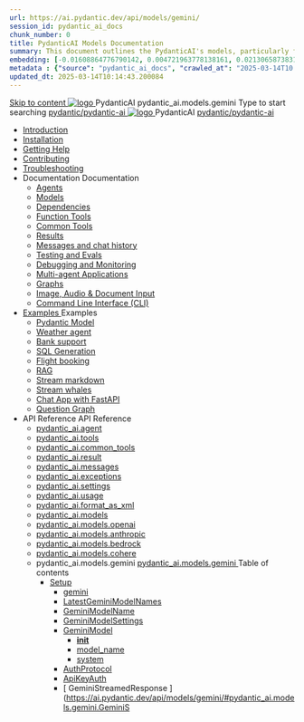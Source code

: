 ```yaml
---
url: https://ai.pydantic.dev/api/models/gemini/
session_id: pydantic_ai_docs
chunk_number: 0
title: PydanticAI Models Documentation
summary: This document outlines the PydanticAI's models, particularly focusing on the Gemini model. It serves as a guide for installation, usage, and contributing to the PydanticAI project.
embedding: [-0.01608864776790142, 0.004721963778138161, 0.021306587383151054, -0.004684595391154289, -0.005285881459712982, 0.005775063298642635, -0.019743923097848892, 0.01077558845281601, 0.012508108280599117, 0.0076638488098979, -0.02519286423921585, -0.05652767792344093, -0.0186160858720541, -0.043183885514736176, 0.0014531079214066267, -0.02274695597589016, -0.034487318247556686, 0.0227605439722538, -0.008553887717425823, 0.05674509331583977, 0.0578865185379982, 0.0338078998029232, -0.004728757776319981, 0.017257248982787132, 0.005370808765292168, 0.0269050020724535, -0.025464631617069244, 0.02608969807624817, -0.007283374201506376, -0.040737975388765335, 0.06734403222799301, -0.020110808312892914, -0.004582682624459267, -0.025451043620705605, -0.017610546201467514, 0.019743923097848892, 0.006851942744106054, 0.007731790654361248, -0.013275851495563984, 0.03647122532129288, 0.007310550659894943, -0.029079142957925797, 0.014349333941936493, 0.009083835408091545, -0.07718202471733093, 0.010191288776695728, 0.008125853724777699, -0.006396731827408075, 0.028019249439239502, -0.018330730497837067, -0.04348282888531685, 0.026130463927984238, -0.02732624113559723, 0.03225882351398468, -5.8652985899243504e-05, -0.038210537284612656, -0.032530590891838074, 0.013099202886223793, -0.022828485816717148, -0.04247729107737541, -0.009967080317437649, -0.0043992395512759686, -0.024554211646318436, 0.06500682979822159, -0.02318178303539753, 0.0046913898549973965, -0.06940946727991104, 0.01216160412877798, -0.058973588049411774, -0.02115711383521557, 0.01402321271598339, 0.013982447795569897, -0.0062608481384813786, -0.05870182067155838, -0.01531410962343216, -0.011251182295382023, 0.0007562785176560283, 0.07506223767995834, -0.015463581308722496, -0.026986531913280487, 0.009634164161980152, 0.041498925536870956, 0.015830468386411667, -0.004633639007806778, -0.014131919480860233, 0.024703683331608772, -0.0322316475212574, -0.014294980093836784, -0.004762728698551655, -0.04247729107737541, -0.014906457625329494, -0.014403687790036201, -0.014390098862349987, 0.019078092649579048, 0.07201843708753586, -0.015939174219965935, 0.015857644379138947, -0.013323411345481873, 0.0071746669709682465, 0.048619240522384644, 0.023467140272259712, -0.005876976065337658, -0.08131289482116699, 0.03421555086970329, 0.037014760076999664, -0.041172806173563004, -0.025926638394594193, -0.008594653569161892, -0.023331256583333015, 0.027203945443034172, -0.11082686483860016, -0.013051643036305904, 0.015871232375502586, -0.019512919709086418, -0.07598624378442764, 0.011020179837942123, -0.00930804293602705, 0.01818125881254673, -0.023847615346312523, -0.0688115805387497, -0.03725935146212578, -0.0020263679325580597, 0.02152400091290474, -0.03421555086970329, 0.0323675312101841, 0.0003371617931406945, -0.03133481368422508, -0.044080719351768494, -0.06207174062728882, -0.03666146099567413, 0.02193165197968483, 0.005452339071780443, 0.011441419832408428, -0.01653706468641758, 0.003378411987796426, -0.036090750247240067, -0.028291016817092896, -0.012677962891757488, 0.0015601164195686579, 0.024527033790946007, 0.02557333931326866, -0.04250446707010269, -0.0036348928697407246, 0.024092204868793488, -0.010836736299097538, 0.006970841437578201, -0.04720604792237282, 0.00788805726915598, -0.06598519533872604, 0.012412989512085915, 0.03228600323200226, 0.0230866651982069, -0.01386015210300684, -0.03220447152853012, -0.018901443108916283, 0.025342337787151337, 0.0027822216507047415, 0.019512919709086418, -0.00782011542469263, -0.05090208724141121, -0.025926638394594193, 0.06723532825708389, -0.036172278225421906, -0.0037062319461256266, -0.044026367366313934, 0.031117400154471397, -0.06120208278298378, -0.0034752292558550835, -0.06924640387296677, -0.04266752675175667, 0.030274920165538788, -0.013506853953003883, -0.030057506635785103, -0.004375459626317024, -0.009036275558173656, -0.035329800099134445, -0.025763576850295067, -0.013180732727050781, -0.04663533717393875, -0.03141634538769722, -0.011455007828772068, 0.0017936667427420616, -0.0388084277510643, -0.03812900558114052, -0.022801309823989868, 0.00014405811089091003, 0.008920774795114994, -0.006919884588569403, 0.005527075380086899, 0.014199861325323582, 0.01698547974228859, 0.048102881759405136, 0.04185222461819649, 0.0347319096326828, 0.006063816603273153, -0.023453552275896072, 0.04220552369952202, -0.024296032264828682, 0.005676547531038523, 0.05864746868610382, 0.015123872086405754, -0.0010615924838930368, 0.047776758670806885, 0.025029804557561874, -0.027570832520723343, -0.036634285002946854, 0.029513971880078316, 0.01153653860092163, -0.014607513323426247, -0.010891090147197247, 0.034514497965574265, -0.06332187354564667, 0.014498806558549404, -0.00990593247115612, -0.01053099799901247, 0.025056980550289154, -0.06348492950201035, -0.014838515780866146, 0.010177699849009514, 0.018276376649737358, -0.04864641651511192, 0.060604196041822433, 0.03503085672855377, 0.015205401927232742, -0.01301087811589241, 0.00692667905241251, 0.04187940061092377, -0.024921096861362457, 0.023344844579696655, 0.03478626534342766, -0.0007456626044586301, 0.017202895134687424, -0.004270149860531092, -0.02111634984612465, -0.019268328323960304, -0.05283163860440254, 0.02733982913196087, 0.005829417146742344, 0.005751283839344978, -0.036607109010219574, -0.0067194560542702675, 0.004392445087432861, -0.023643789812922478, 0.0140775665640831, 0.01940421387553215, -0.010483439080417156, -0.009362396784126759, -0.06299574673175812, 0.044923197478055954, 0.039107371121644974, 0.02569563500583172, 0.005819225683808327, 0.001712136436253786, 0.0007868523825891316, 0.01447162963449955, -0.011849070899188519, -0.029486794024705887, 0.023439962416887283, -0.02522004209458828, 0.0019210578175261617, -0.03935196250677109, 0.022515952587127686, -0.0051635862328112125, -0.00974966585636139, -0.025287983939051628, 0.012345047667622566, -0.028807375580072403, 0.000378351571271196, -0.0478854663670063, -0.06397411227226257, 0.03527544438838959, 0.023005135357379913, 0.06114773079752922, -0.0301933903247118, -0.05250551924109459, 0.0068621342070400715, -0.027054473757743835, 0.05090208724141121, 0.03011186048388481, 0.00703878328204155, 0.023643789812922478, -0.012555667199194431, 0.02645658515393734, 0.05378282442688942, 0.004528329242020845, 0.04554826393723488, 0.006848545745015144, 0.008153030648827553, 0.016251707449555397, -0.010157317854464054, 0.05413612350821495, 0.0230866651982069, 0.034161198884248734, -0.04054773971438408, 0.03152505308389664, -0.009226513095200062, 0.07489917427301407, 0.01819484680891037, 0.00556784076616168, 0.010157317854464054, 0.05003243312239647, 0.01511028315871954, -0.02108917199075222, -0.026687586680054665, -0.023304078727960587, 0.018507380038499832, -0.0036518783308565617, -0.010204876773059368, 0.032911065965890884, -0.035003677010536194, -0.035384152084589005, 0.00843838695436716, -0.004137663170695305, -0.05220657214522362, -0.006342378444969654, -0.03195988014340401, 0.019730335101485252, -0.0003369494806975126, 0.02610328607261181, -0.0040935007855296135, -0.036579929292201996, -0.04378177598118782, -0.011033767834305763, 0.030437981709837914, -0.032856713980436325, 0.014689043164253235, 0.02856278419494629, -0.038183361291885376, -0.007344521582126617, -0.017542604357004166, 0.01448521763086319, -0.08153031021356583, 0.004864641465246677, 0.02728547528386116, 0.005612002685666084, -0.03924325481057167, -0.013996035791933537, 0.008153030648827553, -0.024989038705825806, 0.035737451165914536, -0.01906450279057026, -0.02978573925793171, -0.022651836276054382, 0.017488250508904457, -0.024961862713098526, -0.010816354304552078, 0.01549075823277235, 0.048972535878419876, -0.01424062717705965, -0.01564023084938526, -0.006970841437578201, -0.02030104584991932, 0.014987988397479057, 0.02685064822435379, -0.03269365429878235, -0.04557543992996216, -0.0006412019138224423, -0.022611072286963463, -0.01811331696808338, 0.020314635708928108, -0.07745379209518433, -0.010503821074962616, 0.004586079623550177, -0.006019654218107462, 0.020355399698019028, 0.008411210030317307, -0.0031779834534972906, -0.03690605238080025, -0.016333237290382385, -0.009647753089666367, 0.02062716707587242, 0.011244388297200203, -0.04291211813688278, 0.0015762526309117675, -0.023684553802013397, -0.020423341542482376, -0.033291541039943695, -0.0062438626773655415, 0.0022352891974151134, 0.022977957502007484, 0.04084668308496475, -0.0010480041382834315, 0.0046913898549973965, 0.019200386479496956, 0.026239169761538506, -0.011094915680587292, -0.017474662512540817, 0.026755528524518013, -0.03217729553580284, 0.04119998216629028, 0.0247988011687994, -0.025491809472441673, -0.0026497349608689547, -0.015409228391945362, 0.006349172443151474, 0.0004976745694875717, -0.0029299953021109104, 0.029731385409832, 0.03671581670641899, -0.002062037354335189, 0.011862659826874733, -0.03484061732888222, -0.0005885469145141542, -0.012589638121426105, -0.014199861325323582, -0.01448521763086319, 0.05321211367845535, 0.04935301095247269, 0.04011291265487671, -0.023236136883497238, 0.05236963555216789, -0.013955270871520042, 0.022950781509280205, -0.03198705613613129, -0.04576567932963371, -0.05245116353034973, 0.028753021731972694, 0.01198495551943779, 0.017039833590388298, 0.05821263790130615, -0.02647017315030098, -0.07924745976924896, -0.03424273058772087, -0.008234561420977116, -0.06674614548683167, 0.0495976023375988, 0.01470263209193945, -0.03666146099567413, 0.0016722205327823758, -0.059354063123464584, -0.007575524505227804, 0.023738907650113106, 0.05386435613036156, 0.004694786854088306, -0.004762728698551655, -0.01470263209193945, -0.01697189174592495, 0.011203623376786709, -0.017284424975514412, 0.0071746669709682465, 0.0289432592689991, -0.052288103848695755, -0.014145508408546448, 0.03106304630637169, -0.004789905622601509, -0.01948574371635914, -0.01985262893140316, -0.01698547974228859, -0.024703683331608772, -0.05565802380442619, 0.011516155675053596, -0.004351680167019367, 0.017121365293860435, 0.03016621433198452, -0.002534233732149005, -0.029948798939585686, 0.057669103145599365, -0.019553685560822487, 0.07440999150276184, -0.0173659548163414, 0.026782706379890442, 0.009804019704461098, -0.024989038705825806, 0.027108827605843544, -0.016618594527244568, -0.016713712364435196, 0.002444210695102811, 0.014920046553015709, 0.0005617947899736464, 0.007731790654361248, 0.011971366591751575, -0.056038498878479004, 0.00630501052364707, -0.01052420400083065, -0.0028093985747545958, -0.0113802719861269, -2.8424139600247145e-05, 0.020124398171901703, 0.0034123831428587437, 0.009090629406273365, 0.004283738322556019, -0.017121365293860435, 0.0054761189967393875, 0.017624134197831154, -0.016849596053361893, 0.07098571956157684, -0.01943138986825943, -0.04389048367738724, 0.034161198884248734, 0.002564807655289769, -0.0276931282132864, -0.015137460082769394, 0.027000119909644127, -0.0169039499014616, 0.059462770819664, 0.014621101319789886, -0.04927148297429085, -0.05582108348608017, -0.02066793292760849, -0.014172685332596302, 0.019648803398013115, -0.026307111606001854, 0.003808144712820649, 0.03128046169877052, -0.018765559419989586, -0.0294052641838789, 0.007847292348742485, -0.026293523609638214, -0.03508520871400833, 0.024282442405819893, -0.05014113709330559, -0.0017953652422875166, -0.00013322987069841474, 0.026130463927984238, 0.012283899821341038, 0.0235486701130867, -0.0037130259443074465, 0.019703157246112823, 0.018507380038499832, -0.012800258584320545, 0.037395235151052475, -0.0025817931164056063, 0.006658308207988739, -0.007099930662661791, -0.004056132864207029, -0.009668136015534401, -0.009375985711812973, -0.042015284299850464, -0.02565486915409565, -0.003142313798889518, 0.035384152084589005, -0.0035873334854841232, -0.005010716617107391, -0.036987584084272385, -0.03967808187007904, 0.010191288776695728, 0.008995510637760162, -0.010564968921244144, -0.027598008513450623, -0.02320896089076996, -0.016659358516335487, 0.013309822417795658, -0.044461194425821304, 0.0019465361256152391, 0.0017529015894979239, 0.027502890676259995, -0.012752698734402657, 0.0006488453363999724, -0.0005155093385837972, 0.03750394284725189, 0.07712767273187637, -0.05071185156702995, 0.023290490731596947, -0.02517927624285221, 0.0021078982390463352, 0.01097941491752863, -0.016659358516335487, 0.004429813474416733, 0.0294052641838789, 0.02727188728749752, -0.029975976794958115, -0.004035750404000282, 0.0372321717441082, 0.032856713980436325, -0.02069510892033577, 0.03734087944030762, 0.02315460704267025, -0.016401180997490883, -0.017501838505268097, -0.03522109240293503, -0.020504871383309364, -0.00040595297468826175, 0.008716948330402374, -0.011427830904722214, -0.020396165549755096, -0.012528490275144577, -0.014104743488132954, -0.013269057497382164, -0.010632910765707493, -0.0030607834924012423, -0.02773389220237732, -0.022651836276054382, -0.0012594733852893114, 0.010177699849009514, -0.035737451165914536, 0.0347319096326828, -0.003211954375728965, -0.00692667905241251, 0.007684231270104647, 0.011923807673156261, 0.031171754002571106, -0.017556192353367805, 0.0061215669848024845, -0.006787397898733616, -0.0013928094413131475, -0.013778622262179852, 0.04133586585521698, -0.006138552911579609, -0.044868845492601395, 0.022176243364810944, 0.026307111606001854, 0.0014539571711793542, -0.022013183683156967, 0.05334799736738205, 0.0018106522038578987, -0.01570817269384861, 0.00033227846142835915, -9.825039160205051e-05, -0.03378072381019592, -0.004538520239293575, -0.022624660283327103, 0.02185012213885784, -0.018874265253543854, -0.036145102232694626, -0.01819484680891037, 0.035329800099134445, -0.015789702534675598, 0.008377239108085632, 0.05541343241930008, -0.014811338856816292, 0.0040901037864387035, 0.016428356990218163, 0.0050446875393390656, 0.0031592994928359985, 0.032503414899110794, 0.009980668313801289, -0.006950458511710167, -0.05035855248570442, -0.019757511094212532, 0.01237901858985424, -0.01896938495337963, 0.002952076494693756, 0.03432425856590271, 0.016034293919801712, -0.023263314738869667, 0.010476644150912762, 0.011944189667701721, -0.03299259766936302, -0.006464674137532711, -0.03103587031364441, -0.017474662512540817, 0.03212293982505798, -0.01812690496444702, -0.03421555086970329, 0.02886172942817211, -0.023032311350107193, -0.0008883406408131123, -0.014811338856816292, -0.003845512866973877, -0.022257773205637932, 0.010408702306449413, -0.012766287662088871, 0.025124922394752502, -0.01425421517342329, 0.02516568824648857, -0.025926638394594193, -0.002568204654380679, -0.018520968034863472, -0.01781437173485756, 0.030410803854465485, -0.03913454711437225, 0.028291016817092896, 0.014525982551276684, -0.01774642989039421, -0.004701580852270126, 0.0103611433878541, 0.04171634092926979, 0.021292999386787415, 0.003522788640111685, 0.006940267514437437, -0.0044569899328053, 0.032068587839603424, 0.02020592801272869, 0.02106199599802494, -0.0029656649567186832, -0.0008144538151100278, -0.006957252975553274, -0.04840182512998581, -0.046091798692941666, 0.027000119909644127, -0.015191813930869102, 0.011305536143481731, -0.0853894054889679, 0.024160146713256836, 0.06723532825708389, -0.027502890676259995, 0.013785416260361671, -0.0024510049261152744, 0.0197982769459486, 0.03625380992889404, 0.02685064822435379, 0.006440894212573767, 0.019526507705450058, -0.02520645409822464, 0.004762728698551655, 0.007378492970019579, 0.0039508226327598095, 0.021591942757368088, -0.013112790882587433, -0.11033768206834793, -0.02394273318350315, 0.012555667199194431, 0.0004564847913570702, 0.004358474165201187, -0.034487318247556686, 0.0047083753161132336, 0.010558174923062325, 0.00046497752191498876, 0.020477695390582085, -0.07712767273187637, -0.039487846195697784, 0.030084682628512383, -0.00991952046751976, 0.02350790426135063, -0.012487725354731083, -0.0044230190105736256, 0.004164839629083872, 0.006328789982944727, -0.01732519082725048, -0.009348808787763119, -0.0405205637216568, 0.027136003598570824, -0.018507380038499832, 0.01945856586098671, 0.0011686010984703898, -0.015191813930869102, -0.013078819960355759, 0.029541147872805595, -0.043129533529281616, -0.014403687790036201, 0.013955270871520042, -0.00022187283320818096, 0.01487928070127964, -0.016618594527244568, 0.014294980093836784, -0.0009443926974199712, -0.05239681154489517, 0.014525982551276684, -0.005713915452361107, 0.02108917199075222, 0.00782690942287445, -0.00012951428652741015, -0.013520442880690098, 0.0009690216393209994, -0.03755829483270645, -0.030410803854465485, 0.01284781750291586, 0.06658308207988739, 0.0044060335494577885, -0.00024904959718696773, -0.0035125974100083113, 0.010639704763889313, 0.018847089260816574, -0.01732519082725048, 0.010449467226862907, -0.03138916939496994, -0.00433469470590353, -0.0008925870060920715, -0.03850948065519333, 0.020423341542482376, 0.010490233078598976, -0.01053779199719429, -0.027068061754107475, 0.038944311439991, -0.006206494756042957, -0.024173736572265625, 0.02735341712832451, 0.0023609818890690804, -0.017923079431056976, -0.019961336627602577, 0.010401908308267593, -0.003665466792881489, -0.006794192362576723, 0.016618594527244568, 0.026239169761538506, -0.021292999386787415, 0.002848464995622635, -0.02020592801272869, 0.018751971423625946, 0.004314312245696783, -0.00641711475327611, -0.004137663170695305, -0.007099930662661791, 0.01687677390873432, 0.00518396869301796, -0.0021588546223938465, -0.012718727812170982, -0.019526507705450058, -0.046091798692941666, -0.01568099483847618, -0.039053015410900116, 0.010449467226862907, -0.011624863371253014, 0.005262102000415325, 0.004637036006897688, -0.02935091033577919, 0.0010055404854938388, -0.09386856108903885, -0.0011991749051958323, 0.01238581258803606, 0.008302503265440464, 0.047776758670806885, -0.022801309823989868, 0.01739313267171383, 0.034106846898794174, -0.0016306061297655106, -0.029486794024705887, -0.0036179074086248875, -0.00046794998343102634, -0.017501838505268097, -0.00546253053471446, 0.02649734914302826, -0.018439438194036484, 0.04171634092926979, -0.01867043972015381, 0.03141634538769722, 0.005391191691160202, -0.01867043972015381, 0.009980668313801289, -0.013044849038124084, 0.030383627861738205, -0.04043903201818466, -0.018344318494200706, 0.011305536143481731, 0.03625380992889404, 0.011910218745470047, -0.012440166436135769, -0.028372546657919884, -0.011679216288030148, 0.017039833590388298, 0.04258599877357483, 0.000189175785635598, 0.051961980760097504, -0.011081327684223652, 0.023018723353743553, 0.02267901413142681, 0.020436929538846016, 0.01403680071234703, -0.03386225551366806, 0.0075075821951031685, 0.047369107604026794, 0.02436397410929203, 0.01936344802379608, -0.012304281815886497, 0.010490233078598976, 0.0025766973849385977, 0.021374529227614403, -0.012066485360264778, 0.06087596341967583, -0.006593763362616301, 0.034134022891521454, 0.007065959740430117, 0.02686423622071743, -0.03717781975865364, 0.013900917023420334, -0.005017511080950499, -0.0009681723895482719, 0.00928086694329977, 0.0013817688450217247, 0.004745743237435818, 0.001785174012184143, -0.027992071583867073, -0.021591942757368088, -0.04014008864760399, -0.013595178723335266, -0.007330933585762978, 0.0013265659799799323, -0.015300520695745945, 0.03060104139149189, 0.009151777252554893, -0.019608039408922195, -0.01221595797687769, 0.02603534422814846, -0.023861203342676163, 0.022420834749937057, -0.02523363009095192, -0.03239470720291138, -0.0008174262475222349, -0.030084682628512383, -0.017542604357004166, 0.02357584796845913, -0.047776758670806885, -0.004147854167968035, -0.0038964692503213882, -0.028426900506019592, 0.02856278419494629, -0.008805273100733757, 0.014213450253009796, -0.025383101776242256, 0.014335745945572853, 0.004891818389296532, -0.008689772337675095, 0.0022930398117750883, -0.006478262133896351, 0.014811338856816292, 0.0038726895581930876, 0.007602700963616371, 0.04022161662578583, 0.0014063977869227529, -0.0010947142727673054, 0.005211145617067814, 0.021822946146130562, -0.001466696267016232, -0.0045487117022275925, -0.024690095335245132, 0.01776001788675785, 0.015422816388309002, -0.003998382017016411, 0.05870182067155838, 0.006471468135714531, -0.04000420495867729, -0.017991021275520325, -0.015517935156822205, 0.053103405982255936, -0.0011770938290283084, -0.04592873901128769, -0.010592145845293999, 0.006440894212573767, -0.03190552815794945, -0.004266752861440182, 0.0545981302857399, -0.009267278015613556, -0.04125433415174484, 0.0021163909696042538, 0.019689569249749184, -0.01550434622913599, 0.004501152317970991, 0.018480202183127403, 0.0123994005843997, -0.025722810998558998, 0.008424798026680946, -1.9573111785575747e-05, -0.02642940729856491, 0.03212293982505798, -0.022244185209274292, -0.004667609930038452, -0.0063831438310444355, 0.013982447795569897, 0.012868200428783894, -0.0314435213804245, -0.017664900049567223, -0.055984143167734146, -0.00024522788589820266, 0.00991272646933794, -0.005720709916204214, 0.01987980678677559, -0.02114352583885193, 0.02316819503903389, -0.041553281247615814, 0.0045249322429299355, 0.0035431713331490755, 0.003845512866973877, 0.012032514438033104, -0.03628098592162132, -0.04495037719607353, -0.021238645538687706, -0.013207909651100636, 0.02070869877934456, 0.043645892292261124, 0.00045436160871759057, -0.022013183683156967, 0.00911780633032322, -0.016768066212534904, -0.02437756210565567, 0.0028671491891145706, -0.02432320825755596, 0.023018723353743553, -0.001075180945917964, 0.016713712364435196, 0.05046726018190384, 0.020898934453725815, 0.035329800099134445, 0.06739838421344757, 0.04875512421131134, -0.015993528068065643, -0.027203945443034172, 0.012718727812170982, -0.034894973039627075, -0.017039833590388298, 0.0210484080016613, 0.015042341314256191, 0.046064622700214386, 0.009545840322971344, 0.001511707785539329, 0.0197982769459486, 0.005048085004091263, 0.01511028315871954, 0.02440473809838295, 0.01424062717705965, -0.0010199780808761716, 0.034134022891521454, 0.021306587383151054, 0.00010446070518810302, 0.05285881459712982, 0.004504549317061901, -0.0009129695827141404, 0.001138876425102353, 0.020178750157356262, 0.005703724455088377, 0.004209002014249563, 0.0029588707257062197, 0.013765033334493637, -0.009980668313801289, -0.020572813227772713, -0.013194321654736996, 0.021714238449931145, 0.015151049010455608, -0.007847292348742485, 0.004902009852230549, 0.005866785068064928, -0.016346827149391174, -0.014933634549379349, 0.0002726169768720865, -0.00557123776525259, 0.004664212930947542, -0.029269380494952202, -0.031579405069351196, -0.014458040706813335, -0.005387794226408005, 0.008703360334038734, 0.0061181699857115746, 0.011971366591751575, 0.039868321269750595, -0.010007845237851143, 0.0003163545625284314, 0.010612527839839458, -0.0062370686791837215, -0.019322682172060013, 0.02519286423921585, -0.027883365750312805, -0.01694471575319767, 0.023467140272259712, -0.01607505790889263, 0.016224531456828117, 0.002710882807150483, 0.005374206230044365, 0.0025444249622523785, 0.00950507540255785, 0.033726371824741364, 0.006281230598688126, -0.02064075693488121, -0.0010267723118886352, -0.006152140907943249, 0.046064622700214386, 0.030899986624717712, -0.00992631446570158, -0.039487846195697784, -0.01053099799901247, 0.01097941491752863, 0.008003558032214642, 0.006434100214391947, 0.013085613958537579, 0.02611687406897545, 0.007364904507994652, 0.02236648090183735, -0.008479151874780655, -0.0007227322203107178, 0.00866259541362524, 0.0588105283677578, -0.015449993312358856, 0.010327172465622425, 0.008485945872962475, -0.03677016869187355, 0.011305536143481731, 0.01948574371635914, 0.017243659123778343, 0.0026531319599598646, -0.01698547974228859, 0.02061357907950878, -0.01989339478313923, 0.02146964706480503, -0.024635741487145424, -0.0202602818608284, 0.012453754432499409, -0.029051965102553368, 0.0011312330607324839, -0.004280341323465109, -0.02316819503903389, 0.01284781750291586, 0.007582318503409624, -0.04171634092926979, 0.00013545920955948532, -0.004681198392063379, -0.032856713980436325, -0.037830062210559845, 0.01618376560509205, 0.000697678595315665, 0.02762518636882305, 0.016401180997490883, 0.003964411094784737, -0.03261212259531021, 0.00969531200826168, -0.013928093947470188, 0.02694576606154442, -0.016374003142118454, 0.007765761576592922, -0.026714764535427094, -0.002637845231220126, 0.019689569249749184, -0.005207748152315617, 0.009668136015534401, -0.01694471575319767, -0.00013800703163724393, 0.0227605439722538, -0.07593189179897308, 0.005717312917113304, 0.022230597212910652, -0.02818230912089348, -0.014213450253009796, 0.018779147416353226, -0.010089375078678131, 0.0006862134323455393, -0.004650624468922615, -0.036172278225421906, -0.02557333931326866, -0.0227605439722538, 0.00253593223169446, 0.0126304030418396, 0.024744447320699692, 0.0018836897797882557, 0.009763253852725029, 0.02194524183869362, -0.04098256677389145, -0.004171634092926979, -0.00754155358299613, 0.005713915452361107, -0.024921096861362457, 0.03869972005486488, 0.01031358353793621, -0.007113519124686718, 0.01525975577533245, -0.03638969361782074, -0.014906457625329494, -0.07886698096990585, -0.013201115652918816, 0.002568204654380679, -0.04495037719607353, -0.009844784624874592, -0.008411210030317307, -0.03834642097353935, 0.027883365750312805, 0.009620576165616512, -0.00765705481171608, 0.010857119224965572, 0.003961014095693827, 0.0041138832457363605, -0.008146236650645733, 0.08990075439214706, -0.0054557365365326405, -0.0348677933216095, 0.031660936772823334, 0.009437132626771927, 0.015246167778968811, 0.03543850779533386, 0.011101709678769112, 0.003699437715113163, -0.023480728268623352, -0.004969951696693897, 0.002637845231220126, 0.005482912994921207, 0.004552108701318502, 0.02929655648767948, 0.00382852740585804, 0.013336999341845512, -0.0013104298850521445, 0.03647122532129288, 0.015585877001285553, 0.04217834398150444, 0.03761264681816101, -0.04060209169983864, 0.002301532542333007, -0.014281392097473145, 0.0005316455499269068, 0.03513956069946289, -0.031144578009843826, 0.010653293691575527, 0.044814493507146835, -0.0013834673445671797, -0.016713712364435196, -0.013330205343663692, 0.008037528954446316, -0.01823561266064644, 0.02236648090183735, -0.013296234421432018, -0.013955270871520042, 0.009246896021068096, 0.012569255195558071, 0.022475188598036766, 0.00974287185817957, -0.007113519124686718, -0.029677031561732292, 0.00421919347718358, 0.01386015210300684, 0.0017019452061504126, -0.01138706598430872, -0.006743235979229212, 0.008961539715528488, -0.027095237746834755, -0.003444655565544963, -0.0005129615310579538, -0.011699599213898182, 0.013336999341845512, -0.03503085672855377, -0.010843531228601933, 0.0563102662563324, 0.015911998227238655, 0.025478221476078033, -0.03103587031364441, 0.016441944986581802, 0.0034888177178800106, 0.027502890676259995, -0.017134953290224075, -0.05620155856013298, 0.006145346909761429, -0.01031358353793621, 0.00273126526735723, 0.028617138043045998, -0.00010669005132513121, -0.0010539491195231676, 0.012827434577047825, -0.011264770291745663, 0.012202369049191475, 0.01277987565845251, -0.009797224774956703, 0.0038421156350523233, 0.0014276296133175492, 0.04375459626317024, 0.012868200428783894, -0.025002626702189445, 0.0019482346251606941, 0.02812795527279377, -0.04500472918152809, -0.0011677518486976624, 0.014580336399376392, -0.007208637893199921, -0.023018723353743553, -0.002097706776112318, 0.008146236650645733, 0.03011186048388481, 0.012929348275065422, 0.019621627405285835, 0.002004286739975214, 0.03057386539876461, -0.014784161932766438, 0.00044119785889051855, 0.00952545739710331, 0.02066793292760849, 0.03348178043961525, 0.02850843034684658, -0.03190552815794945, -0.0033240586053580046, -0.03179682046175003, -0.04478731378912926, 0.008846038021147251, -0.00455890316516161, -0.01781437173485756, 0.030818456783890724, 0.037802886217832565, 0.033155657351017, 0.0008246451034210622, -0.00038196099922060966, -0.01985262893140316, -0.005941520910710096, -0.005340235307812691, -0.01564023084938526, -0.013826181180775166, -0.030899986624717712, 0.02187729813158512, -0.02396991103887558, -0.02602175623178482, -0.020029278472065926, -0.0026293525006622076, 0.02142888307571411, 0.0033070731442421675, -0.003082864684984088, -0.019594449549913406, -0.010959031991660595, -0.013031261041760445, -0.0017902696272358298, 0.015911998227238655, -0.026524526998400688, 0.012514902278780937, 0.013540824875235558, 0.028399722650647163, -0.016863185912370682, -0.010007845237851143, 0.016387591138482094, -0.003882880788296461, 0.022882839664816856, 0.027489302679896355, -0.019295506179332733, 0.020803816616535187, -0.001603429322130978, -0.007229020353406668, 0.00247988011687994, -0.019105268642306328, -0.013547618873417377, -0.015572289004921913, -0.008411210030317307, 0.003777570789679885, 0.014852103777229786, 0.018086139112710953, -0.04717887192964554, 0.01345929503440857, -0.03013903647661209, -0.018466614186763763, -0.0018276376649737358, -0.008411210030317307, 0.0060841990634799, -0.0306553952395916, -0.024296032264828682, 0.015436404384672642, 0.018901443108916283, 0.012141221202909946, 0.03258494660258293, 0.014525982551276684, -0.006468071136623621, 0.02394273318350315, -0.0048578474670648575, 0.0024849758483469486, 0.0269050020724535, 0.013058437034487724, -0.021782180294394493, 0.03179682046175003, 0.013588384725153446, 0.010102964006364346, -0.007942411117255688, -0.0126304030418396, -0.01277987565845251, 0.027054473757743835, -0.031144578009843826, -0.010816354304552078, 0.016319649294018745, -0.023657377809286118, 0.0074804057367146015, 0.006794192362576723, -0.048537708818912506, -0.005340235307812691, -0.001176244579255581, -0.005156791768968105, -0.009756459854543209, 0.024608563631772995, 0.020070044323801994, 0.009953491389751434, -0.001820843550376594, 0.02153758890926838, -0.004626845009624958, -0.025301571935415268, 0.0098991384729743, 0.03138916939496994, -0.006281230598688126, -0.03443296626210213, 0.01199854351580143, 0.022203419357538223, 0.014281392097473145, -0.024499857798218727, -0.0038896750193089247, -0.010952237993478775, -0.0011991749051958323, -0.0005617947899736464, 0.0030149228405207396, 0.032911065965890884, -0.002461196156218648, 0.01619735360145569, 0.004698183853179216, 0.011122092604637146, -0.017094187438488007, -0.0051669832319021225, 0.012514902278780937, -0.0008713551796972752, -0.014308569021522999, -0.001502365805208683, -0.00889359787106514, 0.024744447320699692, -0.005544060841202736, -0.005143203306943178, 0.02858996018767357, 0.024173736572265625, -0.01691753789782524, -0.0033648237586021423, -0.019988514482975006, -0.025546163320541382, -0.018819913268089294, -0.012460548430681229, -0.012324664741754532, 0.045711323618888855, -0.0026531319599598646, -0.007072754204273224, 0.0002141232107533142, -0.00754155358299613, 0.018031787127256393, 0.005533869378268719, 0.0007278278353624046, -0.0007142394315451384, -0.015164637006819248, -0.029921622946858406, 0.018792735412716866, 0.03312848135828972, 0.03190552815794945, 0.014498806558549404, -0.02231212705373764, 0.0240106750279665, -0.030383627861738205, -0.015871232375502586, -0.012528490275144577, -0.025980990380048752, 0.007521170657128096, -0.023358432576060295, 0.012664373964071274, 0.03274800628423691, -0.019947748631238937, 0.021021230146288872, 0.029051965102553368, -0.036987584084272385, -0.02398349903523922, -0.018289964646100998, -0.02195882983505726, -0.003261212259531021, 0.012480931356549263, -0.01527334377169609, -0.013112790882587433, 0.02236648090183735, 0.0019805070478469133, 0.0023966513108462095, 0.001431026728823781, -0.01771925389766693, -0.015015164390206337, 0.015286932699382305, 0.011067738756537437, 0.0009639260242693126, -0.030302098020911217, 0.013044849038124084, 0.011679216288030148, -0.00030573864933103323, -0.01549075823277235, 0.0190101508051157, 0.006148743908852339, 0.05902794376015663, -0.016306061297655106, 0.021306587383151054, -0.008404416032135487, 0.018289964646100998, 0.03190552815794945, 0.01113568153232336, -0.009552634321153164, 0.006019654218107462, -0.005289278458803892, -0.0068621342070400715, -0.017692076042294502, 0.0455210879445076, 0.001466696267016232, -0.0022641646210104227, 0.03125328570604324, 0.011713187210261822, 0.0428849421441555, -0.012358635663986206, 0.04125433415174484, 0.03812900558114052, -0.005340235307812691, -0.015300520695745945, -0.00012452479859348387, 0.02603534422814846, 0.023276902735233307, -0.00974966585636139, 0.03853665664792061, -0.01345929503440857, 0.021360941231250763, 0.007765761576592922, -0.005217939615249634, 0.008370445109903812, -0.0004378007724881172, 0.01985262893140316, 0.008139442652463913, -0.03962372988462448, -0.0025291380006819963, 0.016849596053361893, 0.003933837171643972, 0.007786144502460957, -0.00456230016425252, 0.04269470274448395, -0.014852103777229786, 0.014824927784502506, -0.00033801107201725245, -0.015789702534675598, 0.025138510391116142, 0.01487928070127964, 0.006437497213482857, -0.03475908935070038, -0.008356856182217598, 0.0064307027496397495, -0.0323675312101841, -0.01562664285302162, 0.008581064641475677, 0.03136198967695236, -0.019608039408922195, -0.008750919252634048, -0.010266024619340897, 0.021415293216705322, 0.006899502128362656, 0.04334694519639015, -0.003845512866973877, -0.010965825989842415, 0.0031321225687861443, -0.038591012358665466, 0.025369513779878616, -0.03426990658044815, -0.02111634984612465, -0.012535284273326397, -0.02024669200181961, 0.018058963119983673, 0.020124398171901703, -0.0028824361506849527, 0.045656971633434296, 0.00022144820832181722, -0.04587438702583313, 0.008166618645191193, -0.0018582115881145, 0.010728029534220695, 0.002732963766902685, 0.006379746366292238, -0.03728652745485306, -0.005530472379177809, -0.012671168893575668, -0.038264889270067215, -0.008791685104370117, 0.026769116520881653, -0.03174246475100517, 0.038183361291885376, -0.04337412491440773, -0.004487563855946064, 0.01778719574213028, 0.023738907650113106, -0.0012068183859810233, 0.0008382334490306675, 0.017882313579320908, 0.007915234193205833]
metadata : {"source": "pydantic_ai_docs", "crawled_at": "2025-03-14T10:14:43.200084", "url_path": "/api/models/gemini/", "chunk_size": 5000}
updated_dt: 2025-03-14T10:14:43.200084
---
```

[ Skip to content ](https://ai.pydantic.dev/api/models/gemini/#pydantic_aimodelsgemini)
[ ![logo](https://ai.pydantic.dev/img/logo-white.svg) ](https://ai.pydantic.dev/ "PydanticAI")
PydanticAI 
pydantic_ai.models.gemini 
Type to start searching
[ pydantic/pydantic-ai  ](https://github.com/pydantic/pydantic-ai "Go to repository")
[ ![logo](https://ai.pydantic.dev/img/logo-white.svg) ](https://ai.pydantic.dev/ "PydanticAI") PydanticAI 
[ pydantic/pydantic-ai  ](https://github.com/pydantic/pydantic-ai "Go to repository")
  * [ Introduction  ](https://ai.pydantic.dev/)
  * [ Installation  ](https://ai.pydantic.dev/install/)
  * [ Getting Help  ](https://ai.pydantic.dev/help/)
  * [ Contributing  ](https://ai.pydantic.dev/contributing/)
  * [ Troubleshooting  ](https://ai.pydantic.dev/troubleshooting/)
  * Documentation  Documentation 
    * [ Agents  ](https://ai.pydantic.dev/agents/)
    * [ Models  ](https://ai.pydantic.dev/models/)
    * [ Dependencies  ](https://ai.pydantic.dev/dependencies/)
    * [ Function Tools  ](https://ai.pydantic.dev/tools/)
    * [ Common Tools  ](https://ai.pydantic.dev/common_tools/)
    * [ Results  ](https://ai.pydantic.dev/results/)
    * [ Messages and chat history  ](https://ai.pydantic.dev/message-history/)
    * [ Testing and Evals  ](https://ai.pydantic.dev/testing-evals/)
    * [ Debugging and Monitoring  ](https://ai.pydantic.dev/logfire/)
    * [ Multi-agent Applications  ](https://ai.pydantic.dev/multi-agent-applications/)
    * [ Graphs  ](https://ai.pydantic.dev/graph/)
    * [ Image, Audio & Document Input  ](https://ai.pydantic.dev/input/)
    * [ Command Line Interface (CLI)  ](https://ai.pydantic.dev/cli/)
  * [ Examples  ](https://ai.pydantic.dev/examples/)
Examples 
    * [ Pydantic Model  ](https://ai.pydantic.dev/examples/pydantic-model/)
    * [ Weather agent  ](https://ai.pydantic.dev/examples/weather-agent/)
    * [ Bank support  ](https://ai.pydantic.dev/examples/bank-support/)
    * [ SQL Generation  ](https://ai.pydantic.dev/examples/sql-gen/)
    * [ Flight booking  ](https://ai.pydantic.dev/examples/flight-booking/)
    * [ RAG  ](https://ai.pydantic.dev/examples/rag/)
    * [ Stream markdown  ](https://ai.pydantic.dev/examples/stream-markdown/)
    * [ Stream whales  ](https://ai.pydantic.dev/examples/stream-whales/)
    * [ Chat App with FastAPI  ](https://ai.pydantic.dev/examples/chat-app/)
    * [ Question Graph  ](https://ai.pydantic.dev/examples/question-graph/)
  * API Reference  API Reference 
    * [ pydantic_ai.agent  ](https://ai.pydantic.dev/api/agent/)
    * [ pydantic_ai.tools  ](https://ai.pydantic.dev/api/tools/)
    * [ pydantic_ai.common_tools  ](https://ai.pydantic.dev/api/common_tools/)
    * [ pydantic_ai.result  ](https://ai.pydantic.dev/api/result/)
    * [ pydantic_ai.messages  ](https://ai.pydantic.dev/api/messages/)
    * [ pydantic_ai.exceptions  ](https://ai.pydantic.dev/api/exceptions/)
    * [ pydantic_ai.settings  ](https://ai.pydantic.dev/api/settings/)
    * [ pydantic_ai.usage  ](https://ai.pydantic.dev/api/usage/)
    * [ pydantic_ai.format_as_xml  ](https://ai.pydantic.dev/api/format_as_xml/)
    * [ pydantic_ai.models  ](https://ai.pydantic.dev/api/models/base/)
    * [ pydantic_ai.models.openai  ](https://ai.pydantic.dev/api/models/openai/)
    * [ pydantic_ai.models.anthropic  ](https://ai.pydantic.dev/api/models/anthropic/)
    * [ pydantic_ai.models.bedrock  ](https://ai.pydantic.dev/api/models/bedrock/)
    * [ pydantic_ai.models.cohere  ](https://ai.pydantic.dev/api/models/cohere/)
    * pydantic_ai.models.gemini  [ pydantic_ai.models.gemini  ](https://ai.pydantic.dev/api/models/gemini/) Table of contents 
      * [ Setup  ](https://ai.pydantic.dev/api/models/gemini/#setup)
        * [ gemini  ](https://ai.pydantic.dev/api/models/gemini/#pydantic_ai.models.gemini)
        * [ LatestGeminiModelNames  ](https://ai.pydantic.dev/api/models/gemini/#pydantic_ai.models.gemini.LatestGeminiModelNames)
        * [ GeminiModelName  ](https://ai.pydantic.dev/api/models/gemini/#pydantic_ai.models.gemini.GeminiModelName)
        * [ GeminiModelSettings  ](https://ai.pydantic.dev/api/models/gemini/#pydantic_ai.models.gemini.GeminiModelSettings)
        * [ GeminiModel  ](https://ai.pydantic.dev/api/models/gemini/#pydantic_ai.models.gemini.GeminiModel)
          * [ __init__  ](https://ai.pydantic.dev/api/models/gemini/#pydantic_ai.models.gemini.GeminiModel.__init__)
          * [ model_name  ](https://ai.pydantic.dev/api/models/gemini/#pydantic_ai.models.gemini.GeminiModel.model_name)
          * [ system  ](https://ai.pydantic.dev/api/models/gemini/#pydantic_ai.models.gemini.GeminiModel.system)
        * [ AuthProtocol  ](https://ai.pydantic.dev/api/models/gemini/#pydantic_ai.models.gemini.AuthProtocol)
        * [ ApiKeyAuth  ](https://ai.pydantic.dev/api/models/gemini/#pydantic_ai.models.gemini.ApiKeyAuth)
        * [ GeminiStreamedResponse  ](https://ai.pydantic.dev/api/models/gemini/#pydantic_ai.models.gemini.GeminiS